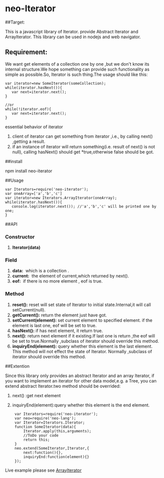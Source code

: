 # neo-Iterator
##Target:

This is a javascript library of Iterator.
provide Abstract Iterator and ArrayIterator.
This library can be used in nodejs and web navigator.

## Requirement:

We want get elements of a collection one by one ,but we don't know its internal structure.We hope something can provide 
such functionality as simple as possible.So, Iterator is such thing.The usage should like this:
    
    var iterator=new SomeIterator(someCollection);
    while(iterator.hasNext()){
       var next=iterator.next();
    }

    //or
    while(!iterator.eof){
       var next=iterator.next();
    }

essential behavior of iterator

1. client of iterator can get something from iterator ,i.e., by calling next() ,getting a result. 
2. if an instance of iterator will return  something(i.e. result of next() is not null),
    calling hasNext() should get *true,otherwise false should be got.
    
##install
    
npm install neo-iterator
    
##Usage

    var Iterators=require('neo-iterator');
    var oneArray=['a','b','c']
    var iterator=new Iterators.ArrayIterator(oneArray);
    while(iterator.hasNext()){
       console.log(iterator.next()); //'a','b','c' will be printed one by one;
    }
    
##API

### Constructor

1. **Iterator(data)**

### Field ###

1. **data:** &nbsp;which is a collection .
1. **current:** &nbsp;the element of current,which returned by next().
1. **eof:** &nbsp;if there is no more element , eof is true.

### Method ###

1. **reset():**&nbsp;reset will set state of Iterator to initial state.Internal,it will call setCurrent(null). 
2. **getCurrent():**&nbsp;return the element just have got.
3. **setCurrent(element):**&nbsp;set current element to specified element. if the element is last one, eof will be set to true.
2. **hasNext():**&nbsp;if has next element, it return true.
1. **next():**&nbsp;return next element if it existing.If last one is return ,the eof will be set to true.Normally ,subclass of iterator should override this method.
1. **inquiryEnd(element):**&nbsp;query whether this element is the last element. This method will not effect the state of Iterator. Normally ,subclass of iterator should override this method.

##Extention

Since this library only provides an abstract Iterator and an array Iterator, if you want to implement an iterator for other data model,e.g. a Tree,
you can extend abstract Iterator.two method should be overrided: 

1. next() :get next element
1. inquiryEnd(element):query whether this element is the end element.


        var Iterators=require('neo-iterator');
        var neo=require('neo-lang');
        var Iterator=Iterators.Iterator;
        function SomeIterator(data){
            Iterator.apply(this,arguments);
            //ToDo your code
            return this;
        }
        neo.extend(SomeIterator,Iterator,{
            next:function(){},
            inquiryEnd:function(element){}
        });

      
Live example please see [ArrayIterator](https://github.com/ouonet/neo-iterator/blob/master/lib/ArrayIterator.js)